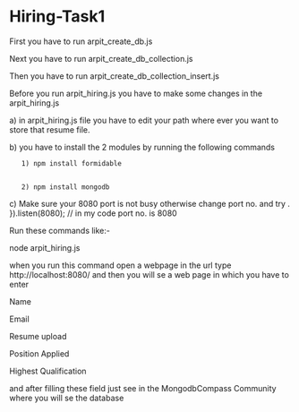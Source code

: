 # Hiring-Task1
   
   First you have to run arpit_create_db.js
   
   
   Next you have to run arpit_create_db_collection.js
   
   
   
   Then you have to run arpit_create_db_collection_insert.js
  
  
  
  
  Before you run arpit_hiring.js you have to make some changes in the arpit_hiring.js 
  
  
  
  
  a) in arpit_hiring.js file you have to edit your path where ever you want to store that resume file.
  
  
  
  
  b) you have to install the 2 modules by running the following commands
       
       
       
       1) npm install formidable 
       
              
       2) npm install mongodb
       
  
  
  c) Make sure your 8080 port is not busy otherwise change port no. and try .      
  }).listen(8080); // in my code port no. is 8080
  
  
  Run these commands like:- 
  
  
  node arpit_hiring.js
  
  
  when you run this command open a webpage in the url type http://localhost:8080/ and then you will se a web page in which you have to enter 
  
  Name 
  
  Email 
  
  Resume upload
  
  Position Applied 
  
  Highest Qualification 
  
  and after filling these field just see in the MongodbCompass Community where you will se the database 
  
  
  
